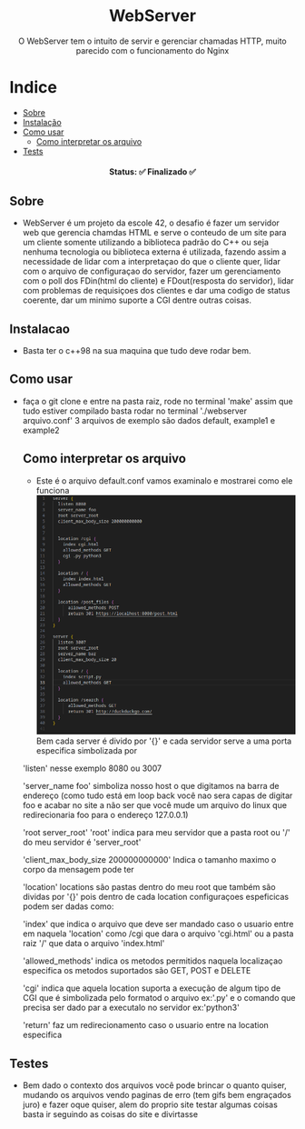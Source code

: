 <h1 align="center"> 
	WebServer 
</h1>
<p align="center">
	O WebServer tem o intuito de servir e gerenciar chamadas HTTP, muito parecido com o funcionamento do Nginx
</p>

Indice
=================
<!--ts-->
   * [Sobre](#Sobre)
   * [Instalação](#instalacao)
   * [Como usar](#como-usar)
      * [Como interpretar os arquivo](#Como-interpretar-os-arquivo)
   * [Tests](#testes)
<!--te-->

<h4 align="center"> 
	Status: ✅ Finalizado ✅
</h4>

## Sobre 
 - WebServer é um projeto da escole 42, o desafio é fazer um servidor web que gerencia chamdas HTML e serve o conteudo de um site para um cliente somente utilizando a biblioteca padrão do C++ ou seja nenhuma tecnologia ou biblioteca externa é utilizada, fazendo assim a necessidade de lidar com a interpretaçao do que o cliente quer, lidar com o arquivo de configuraçao do servidor, fazer um gerenciamento com o poll dos FDin(html do cliente) e FDout(resposta do servidor), lidar com problemas de requisiçoes dos clientes e dar uma codigo de status coerente, dar um minimo suporte a CGI dentre outras coisas.

## Instalacao
 - Basta ter o c++98 na sua maquina que tudo deve rodar bem.

## Como usar
 - faça o git clone e entre na pasta raiz, rode no terminal 'make' assim que tudo estiver compilado basta rodar no terminal './webserver arquivo.conf' 3 arquivos de exemplo são dados default, example1 e example2
	## Como interpretar os arquivo
	 - Este é o arquivo default.conf vamos examinalo e mostrarei como ele funciona 
	 ![alt text](Screenshot_20240703_153725.png)
	 Bem cada server é divido por '{}' e cada servidor serve a uma porta especifica simbolizada por 
	 
	 'listen' nesse exemplo 8080 ou 3007

	 'server_name foo' simboliza nosso host o que digitamos na barra de endereço (como tudo está em loop back você nao sera capas de digitar foo e acabar no site a não ser que você mude um arquivo do linux que redirecionaria foo para o endereço 127.0.0.1)

	 'root server_root' 'root' indica para meu servidor que a pasta root ou '/' do meu servidor é 'server_root'

	 'client_max_body_size 200000000000' Indica o tamanho maximo o corpo da mensagem pode ter

	 'location' locations são pastas dentro do meu root que também são dividas por '{}' pois dentro de cada location configuraçoes espeficicas podem ser dadas como:

	 'index' que indica o arquivo que deve ser mandado caso o usuario entre em naquela 'location' como /cgi que dara o arquivo 'cgi.html' ou a pasta raiz '/' que data o arquivo 'index.html'

	 'allowed_methods' indica os metodos permitidos naquela localizaçao especifica os metodos suportados são GET, POST e DELETE

	 'cgi' indica que aquela location suporta a execução de algum tipo de CGI que é simbolizada pelo formatod o arquivo ex:'.py' e o comando que precisa ser dado par a executalo no servidor ex:'python3'

	 'return' faz um redirecionamento caso o usuario entre na location especifica

## Testes 
 - Bem dado o contexto dos arquivos você pode brincar o quanto quiser, mudando os arquivos vendo paginas de erro (tem gifs bem engraçados juro) e fazer oque quiser, alem do proprio site testar algumas coisas basta ir seguindo as coisas do site e divirtasse
 